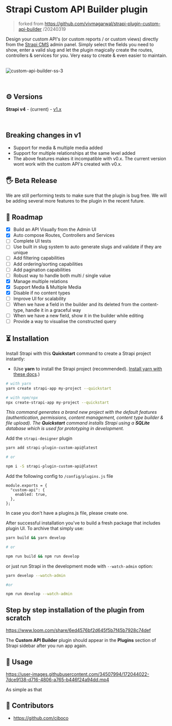 # Strapi Custom API Builder plugin

> forked from https://github.com/vivmagarwal/strapi-plugin-custom-api-builder /20240319

Design your custom API's (or custom reports / or custom views) directly from the [Strapi CMS](https://github.com/strapi/strapi) admin panel. Simply select the fields you need to show, enter a valid slug and let the plugin magically create the routes, controllers & services for you. Very easy to create & even easier to maintain.
&nbsp; 

![custom-api-builder-ss-3](https://user-images.githubusercontent.com/34507994/172046114-2cc9bf30-b2f1-4bec-9a60-b6a3117c61bc.png)

&nbsp; 

## ⚙️ Versions

**Strapi v4** - (current) - [v1.x](https://github.com/vivmagarwal/strapi-plugin-custom-api-builder)

&nbsp; 

## Breaking changes in v1

- Support for media & multiple media added
- Support for multiple relationships at the same level added
- The above features makes it incompatible with v0.x. The current version wont work with the custom API's created with v0.x.

## 🖐 Beta Release

We are still performing tests to make sure that the plugin is bug free. We will be adding several more features to the plugin in the recent future. 

## 🚧 Roadmap

- [x] Build an API Visually from the Admin UI
- [x] Auto compose Routes, Controllers and Services
- [ ] Complete UI tests
- [ ] Use built in slug system to auto generate slugs and validate if they are unique
- [ ] Add filtering capabilities
- [ ] Add ordering/sorting capabilities
- [ ] Add pagination capabilities
- [ ] Robust way to handle both multi / single value
- [x] Manage multiple relations
- [x] Support Media & Multiple Media
- [x] Disable if no content types
- [ ] Improve UI for scalability
- [ ] When we have a field in the builder and its deleted from the content-type, handle it in a graceful way
- [ ] When we have a new field, show it in the builder while editing
- [ ] Provide a way to visualise the constructed query

## ⏳ Installation

Install Strapi with this **Quickstart** command to create a Strapi project instantly:

- (Use **yarn** to install the Strapi project (recommended). [Install yarn with these docs](https://yarnpkg.com/lang/en/docs/install/).)

```bash
# with yarn
yarn create strapi-app my-project --quickstart

# with npm/npx
npx create-strapi-app my-project --quickstart
```

_This command generates a brand new project with the default features (authentication, permissions, content management, content type builder & file upload). The **Quickstart** command installs Strapi using a **SQLite** database which is used for prototyping in development._

Add the `strapi-designer` plugin

```bash
yarn add strapi-plugin-custom-api@latest

# or

npm i -S strapi-plugin-custom-api@latest
```

Add the following config to `/config/plugins.js` file

```
module.exports = {
  "custom-api": {
    enabled: true,
  },
};

```

In case you don't have a plugins.js file, please create one.

After successful installation you've to build a fresh package that includes plugin UI. To archive that simply use:

```bash
yarn build && yarn develop

# or

npm run build && npm run develop
```

or just run Strapi in the development mode with `--watch-admin` option:

```bash
yarn develop --watch-admin

#or

npm run develop --watch-admin
```

## Step by step installation of the plugin from scratch

https://www.loom.com/share/6ed4576bf2d645f5b7f45b7928c74def

The **Custom API Builder** plugin should appear in the **Plugins** section of Strapi sidebar after you run app again.

## 🚀 Usage

https://user-images.githubusercontent.com/34507994/172044022-7dce9138-d716-4806-a765-b446f24a94dd.mp4

As simple as that

## 🦸 Contributors

- https://github.com/cjboco
